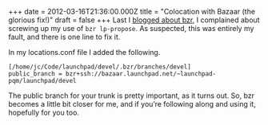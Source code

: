 +++
date = 2012-03-16T21:36:00.000Z
title = "Colocation with Bazaar (the glorious fix!)"
draft = false
+++
Last I [blogged about
bzr](http://blog.humanmade.org/post/19018238488/colocation-with-bazaar),
I complained about screwing up my use of `bzr lp-propose`. As suspected,
this was entirely my fault, and there is one line to fix it.

In my locations.conf file I added the following.

    [/home/jc/Code/launchpad/devel/.bzr/branches/devel]
    public_branch = bzr+ssh://bazaar.launchpad.net/~launchpad-pqm/launchpad/devel

The public branch for your trunk is pretty important, as it turns out.
So, bzr becomes a little bit closer for me, and if you’re following
along and using it, hopefully for you too.
